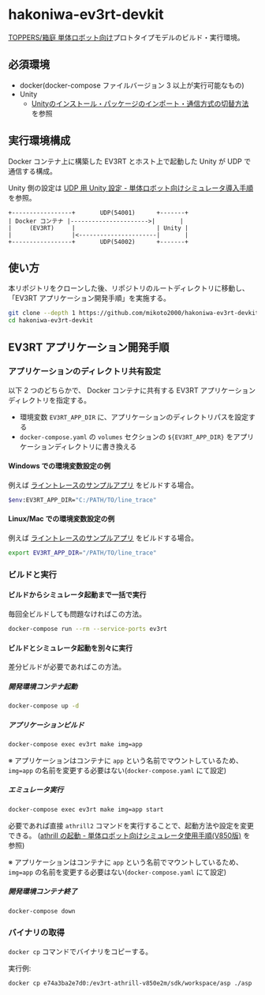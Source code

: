 # hakoniwa-ev3rt-devkit

[TOPPERS/箱庭 単体ロボット向け](https://toppers.github.io/hakoniwa/prototypes/single-robot/#%E5%B0%8E%E5%85%A5%E6%96%B9%E6%B3%95)プロトタイプモデルのビルド・実行環境。


## 必須環境

- docker(docker-compose ファイルバージョン 3 以上が実行可能なもの)
- Unity
    - [Unityのインストール・パッケージのインポート・通信方式の切替方法](https://toppers.github.io/hakoniwa/single-robot-setup-detail/60_unity_install/) を参照


## 実行環境構成

Docker コンテナ上に構築した EV3RT とホスト上で起動した Unity が UDP で通信する構成。

Unity 側の設定は [UDP 用 Unity 設定 - 単体ロボット向けシミュレータ導入手順](https://toppers.github.io/hakoniwa/single-robot-setup-detail/61_unity_install_udp/) を参照。


```
+-----------------+       UDP(54001)      +-------+
| Docker コンテナ |---------------------->|       |
|     (EV3RT)     |                       | Unity |
|                 |<----------------------|       |
+-----------------+       UDP(54002)      +-------+
```


## 使い方

本リポジトリをクローンした後、リポジトリのルートディレクトリに移動し、「EV3RT アプリケーション開発手順」を実施する。

```sh
git clone --depth 1 https://github.com/mikoto2000/hakoniwa-ev3rt-devkit.git
cd hakoniwa-ev3rt-devkit
```


## EV3RT アプリケーション開発手順

### アプリケーションのディレクトリ共有設定

以下 2 つのどちらかで、 Docker コンテナに共有する EV3RT アプリケーションディレクトリを指定する。

- 環境変数 `EV3RT_APP_DIR` に、アプリケーションのディレクトリパスを設定する
- `docker-compose.yaml` の `volumes` セクションの `${EV3RT_APP_DIR}` をアプリケーションディレクトリに書き換える


#### Windows での環境変数設定の例

例えば [ライントレースのサンプルアプリ](https://github.com/toppers/hakoniwa-scenario-samples/tree/master/single-robot/line_trace) をビルドする場合。

```sh
$env:EV3RT_APP_DIR="C:/PATH/TO/line_trace"
```

#### Linux/Mac での環境変数設定の例

例えば [ライントレースのサンプルアプリ](https://github.com/toppers/hakoniwa-scenario-samples/tree/master/single-robot/line_trace) をビルドする場合。

```sh
export EV3RT_APP_DIR="/PATH/TO/line_trace"
```

### ビルドと実行

#### ビルドからシミュレータ起動まで一括で実行

毎回全ビルドしても問題なければこの方法。


```sh
docker-compose run --rm --service-ports ev3rt
```


#### ビルドとシミュレータ起動を別々に実行

差分ビルドが必要であればこの方法。


##### 開発環境コンテナ起動

```sh
docker-compose up -d
```

##### アプリケーションビルド

```sh
docker-compose exec ev3rt make img=app
```

※ アプリケーションはコンテナに `app` という名前でマウントしているため、 `img=app` の名前を変更する必要はない(`docker-compose.yaml` にて設定)

##### エミュレータ実行

```sh
docker-compose exec ev3rt make img=app start
```

必要であれば直接 `athrill2` コマンドを実行することで、起動方法や設定を変更できる。
([athrill の起動 - 単体ロボット向けシミュレータ使用手順(V850版)](https://toppers.github.io/hakoniwa/single-robot-usage/01_usage_v850/#athrill%E3%81%AE%E8%B5%B7%E5%8B%95) を参照)


※ アプリケーションはコンテナに `app` という名前でマウントしているため、 `img=app` の名前を変更する必要はない(`docker-compose.yaml` にて設定)



##### 開発環境コンテナ終了

```sh
docker-compose down
```


### バイナリの取得

`docker cp` コマンドでバイナリをコピーする。

実行例:

```sh
docker cp e74a3ba2e7d0:/ev3rt-athrill-v850e2m/sdk/workspace/asp ./asp
```

